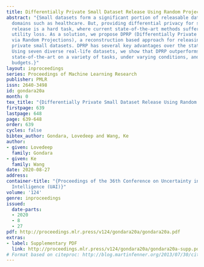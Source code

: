 ```yaml
---
title: Differentially Private Small Dataset Release Using Random Projections
abstract: "{Small datasets form a significant portion of releasable data in high sensitivity
  domains such as healthcare. But, providing differential privacy for small dataset
  release is a hard task, where current state-of-the-art methods suffer from severe
  utility loss. As a solution, we propose DPRP (Differentially Private Data Release
  via Random Projections), a reconstruction based approach for releasing differentially
  private small datasets. DPRP has several key advantages over the state-of-the-art.
  Using seven diverse real-life datasets, we show that DPRP outperforms the current
  state-of-the-art on a variety of tasks, under varying conditions, and for all privacy
  budgets.}"
layout: inproceedings
series: Proceedings of Machine Learning Research
publisher: PMLR
issn: 2640-3498
id: gondara20a
month: 0
tex_title: "{Differentially Private Small Dataset Release Using Random Projections}"
firstpage: 639
lastpage: 648
page: 639-648
order: 639
cycles: false
bibtex_author: Gondara, Lovedeep and Wang, Ke
author:
- given: Lovedeep
  family: Gondara
- given: Ke
  family: Wang
date: 2020-08-27
address: 
container-title: "{Proceedings of the 36th Conference on Uncertainty in Artificial
  Intelligence (UAI)}"
volume: '124'
genre: inproceedings
issued:
  date-parts:
  - 2020
  - 8
  - 27
pdf: http://proceedings.mlr.press/v124/gondara20a/gondara20a.pdf
extras:
- label: Supplementary PDF
  link: http://proceedings.mlr.press/v124/gondara20a/gondara20a-supp.pdf
# Format based on citeproc: http://blog.martinfenner.org/2013/07/30/citeproc-yaml-for-bibliographies/
---
```


